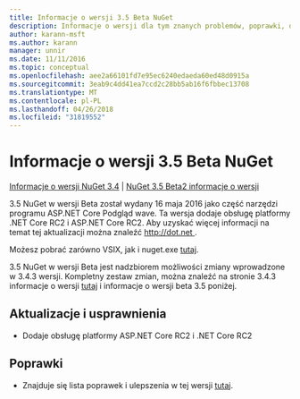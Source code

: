 ```yaml
---
title: Informacje o wersji 3.5 Beta NuGet
description: Informacje o wersji dla tym znanych problemów, poprawki, dodatkowe funkcje i dcr 3.5 NuGet w wersji Beta.
author: karann-msft
ms.author: karann
manager: unnir
ms.date: 11/11/2016
ms.topic: conceptual
ms.openlocfilehash: aee2a66101fd7e95ec6240edaeda60ed48d0915a
ms.sourcegitcommit: 3eab9c4dd41ea7ccd2c28bb5ab16f6fbbec13708
ms.translationtype: MT
ms.contentlocale: pl-PL
ms.lasthandoff: 04/26/2018
ms.locfileid: "31819552"
---
```

# <a name="nuget-35-beta-release-notes"></a>Informacje o wersji 3.5 Beta NuGet

[Informacje o wersji NuGet 3.4](../release-notes/nuget-3.4.md) | [NuGet 3.5 Beta2 informacje o wersji](../release-notes/nuget-3.5-Beta2.md)

3.5 NuGet w wersji Beta został wydany 16 maja 2016 jako część narzędzi programu ASP.NET Core Podgląd wave. Ta wersja dodaje obsługę platformy .NET Core RC2 i ASP.NET Core RC2. Aby uzyskać więcej informacji na temat tej aktualizacji można znaleźć [ http://dot.net ](http://dot.net).

Możesz pobrać zarówno VSIX, jak i nuget.exe [tutaj](https://dist.nuget.org/index.html).

3.5 NuGet w wersji Beta jest nadzbiorem możliwości zmiany wprowadzone w 3.4.3 wersji. Kompletny zestaw zmian, można znaleźć na stronie 3.4.3 informacje o wersji [tutaj](https://github.com/NuGet/Home/issues?q=is%3Aissue+milestone%3A3.4.3+is%3Aclosed) i informacje o wersji beta 3.5 poniżej.

## <a name="updates-and-improvements"></a>Aktualizacje i usprawnienia

* Dodaje obsługę platformy ASP.NET Core RC2 i .NET Core RC2

## <a name="fixes"></a>Poprawki

* Znajduje się lista poprawek i ulepszenia w tej wersji [tutaj](https://github.com/NuGet/Home/issues?q=is%3Aissue+milestone%3A%223.5+Beta%22+is%3Aclosed).